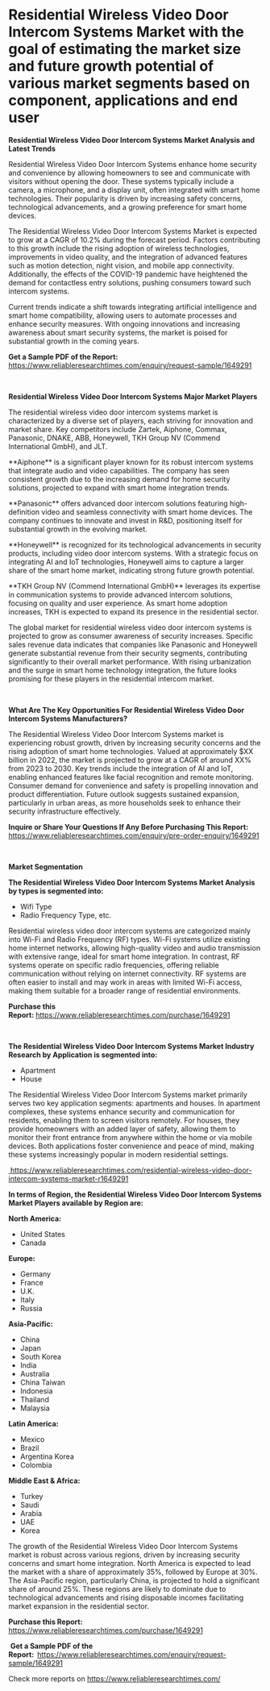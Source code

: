 <p><h1>Residential Wireless Video Door Intercom Systems Market with the goal of estimating the market size and future growth potential of various market segments based on component, applications and end user</h1></p><p><strong>Residential Wireless Video Door Intercom Systems Market Analysis and Latest Trends</strong></p>
<p><p>Residential Wireless Video Door Intercom Systems enhance home security and convenience by allowing homeowners to see and communicate with visitors without opening the door. These systems typically include a camera, a microphone, and a display unit, often integrated with smart home technologies. Their popularity is driven by increasing safety concerns, technological advancements, and a growing preference for smart home devices. </p><p>The Residential Wireless Video Door Intercom Systems Market is expected to grow at a CAGR of 10.2% during the forecast period. Factors contributing to this growth include the rising adoption of wireless technologies, improvements in video quality, and the integration of advanced features such as motion detection, night vision, and mobile app connectivity. Additionally, the effects of the COVID-19 pandemic have heightened the demand for contactless entry solutions, pushing consumers toward such intercom systems. </p><p>Current trends indicate a shift towards integrating artificial intelligence and smart home compatibility, allowing users to automate processes and enhance security measures. With ongoing innovations and increasing awareness about smart security systems, the market is poised for substantial growth in the coming years.</p></p>
<p><strong>Get a Sample PDF of the Report:&nbsp;</strong> <a href="https://www.reliableresearchtimes.com/enquiry/request-sample/1649291?utm_campaign=3061&utm_medium=2&utm_source=Github&utm_content=ia&utm_term=26032025&utm_id=residential-wireless-video-door-intercom-systems">https://www.reliableresearchtimes.com/enquiry/request-sample/1649291</a></p>
<p>&nbsp;</p>
<p><strong>Residential Wireless Video Door Intercom Systems Major Market Players</strong></p>
<p><p>The residential wireless video door intercom systems market is characterized by a diverse set of players, each striving for innovation and market share. Key competitors include Zartek, Aiphone, Commax, Panasonic, DNAKE, ABB, Honeywell, TKH Group NV (Commend International GmbH), and JLT. </p><p>**Aiphone** is a significant player known for its robust intercom systems that integrate audio and video capabilities. The company has seen consistent growth due to the increasing demand for home security solutions, projected to expand with smart home integration trends.</p><p>**Panasonic** offers advanced door intercom solutions featuring high-definition video and seamless connectivity with smart home devices. The company continues to innovate and invest in R&D, positioning itself for substantial growth in the evolving market.</p><p>**Honeywell** is recognized for its technological advancements in security products, including video door intercom systems. With a strategic focus on integrating AI and IoT technologies, Honeywell aims to capture a larger share of the smart home market, indicating strong future growth potential.</p><p>**TKH Group NV (Commend International GmbH)** leverages its expertise in communication systems to provide advanced intercom solutions, focusing on quality and user experience. As smart home adoption increases, TKH is expected to expand its presence in the residential sector.</p><p>The global market for residential wireless video door intercom systems is projected to grow as consumer awareness of security increases. Specific sales revenue data indicates that companies like Panasonic and Honeywell generate substantial revenue from their security segments, contributing significantly to their overall market performance. With rising urbanization and the surge in smart home technology integration, the future looks promising for these players in the residential intercom market.</p></p>
<p>&nbsp;</p>
<p><strong>What Are The Key Opportunities For Residential Wireless Video Door Intercom Systems Manufacturers?</strong></p>
<p><p>The Residential Wireless Video Door Intercom Systems market is experiencing robust growth, driven by increasing security concerns and the rising adoption of smart home technologies. Valued at approximately $XX billion in 2022, the market is projected to grow at a CAGR of around XX% from 2023 to 2030. Key trends include the integration of AI and IoT, enabling enhanced features like facial recognition and remote monitoring. Consumer demand for convenience and safety is propelling innovation and product differentiation. Future outlook suggests sustained expansion, particularly in urban areas, as more households seek to enhance their security infrastructure effectively.</p></p>
<p><strong>Inquire or Share Your Questions If Any Before Purchasing This Report:</strong> <a href="https://www.reliableresearchtimes.com/enquiry/pre-order-enquiry/1649291?utm_campaign=3061&utm_medium=2&utm_source=Github&utm_content=ia&utm_term=26032025&utm_id=residential-wireless-video-door-intercom-systems">https://www.reliableresearchtimes.com/enquiry/pre-order-enquiry/1649291</a></p>
<p>&nbsp;</p>
<p><strong>Market Segmentation</strong></p>
<p><strong>The Residential Wireless Video Door Intercom Systems Market Analysis by types is segmented into:</strong></p>
<p><ul><li>Wifi Type</li><li>Radio Frequency Type, etc.</li></ul></p>
<p><p>Residential wireless video door intercom systems are categorized mainly into Wi-Fi and Radio Frequency (RF) types. Wi-Fi systems utilize existing home internet networks, allowing high-quality video and audio transmission with extensive range, ideal for smart home integration. In contrast, RF systems operate on specific radio frequencies, offering reliable communication without relying on internet connectivity. RF systems are often easier to install and may work in areas with limited Wi-Fi access, making them suitable for a broader range of residential environments.</p></p>
<p><strong>Purchase this Report:&nbsp;</strong><a href="https://www.reliableresearchtimes.com/purchase/1649291?utm_campaign=3061&utm_medium=2&utm_source=Github&utm_content=ia&utm_term=26032025&utm_id=residential-wireless-video-door-intercom-systems">https://www.reliableresearchtimes.com/purchase/1649291</a></p>
<p>&nbsp;</p>
<p><strong>The Residential Wireless Video Door Intercom Systems Market Industry Research by Application is segmented into:</strong></p>
<p><ul><li>Apartment</li><li>House</li></ul></p>
<p><p>The Residential Wireless Video Door Intercom Systems market primarily serves two key application segments: apartments and houses. In apartment complexes, these systems enhance security and communication for residents, enabling them to screen visitors remotely. For houses, they provide homeowners with an added layer of safety, allowing them to monitor their front entrance from anywhere within the home or via mobile devices. Both applications foster convenience and peace of mind, making these systems increasingly popular in modern residential settings.</p></p>
<p><a href="https://www.reliableresearchtimes.com/residential-wireless-video-door-intercom-systems-market-r1649291?utm_campaign=3061&utm_medium=2&utm_source=Github&utm_content=ia&utm_term=26032025&utm_id=residential-wireless-video-door-intercom-systems">&nbsp;https://www.reliableresearchtimes.com/residential-wireless-video-door-intercom-systems-market-r1649291</a></p>
<p><strong>In terms of Region, the Residential Wireless Video Door Intercom Systems Market Players available by Region are:</strong></p>
<p>
    <p> <strong> North America: </strong>
        <ul>
            <li>United States</li>
            <li>Canada</li>
        </ul>
        </p> 
    <p> <strong> Europe: </strong>
        <ul>
            <li>Germany</li>
            <li>France</li>
            <li>U.K.</li>
            <li>Italy</li>
            <li>Russia</li>
        </ul>
        </p> 
    <p> <strong> Asia-Pacific: </strong>
        <ul>
            <li>China</li>
            <li>Japan</li>
            <li>South Korea</li>
            <li>India</li>
            <li>Australia</li>
            <li>China Taiwan</li>
            <li>Indonesia</li>
            <li>Thailand</li>
            <li>Malaysia</li>
        </ul>
        </p> 
    <p> <strong> Latin America: </strong>
        <ul>
            <li>Mexico</li>
            <li>Brazil</li>
            <li>Argentina Korea</li>
            <li>Colombia</li>
        </ul>
        </p> 
    <p> <strong> Middle East & Africa: </strong>
        <ul>
            <li>Turkey</li>
            <li>Saudi</li>
            <li>Arabia</li>
            <li>UAE</li>
            <li>Korea</li>
        </ul>
    </p>
    </p>
<p><p>The growth of the Residential Wireless Video Door Intercom Systems market is robust across various regions, driven by increasing security concerns and smart home integration. North America is expected to lead the market with a share of approximately 35%, followed by Europe at 30%. The Asia-Pacific region, particularly China, is projected to hold a significant share of around 25%. These regions are likely to dominate due to technological advancements and rising disposable incomes facilitating market expansion in the residential sector.</p></p>
<p><strong>Purchase this Report: </strong><a href="https://www.reliableresearchtimes.com/purchase/1649291?utm_campaign=3061&utm_medium=2&utm_source=Github&utm_content=ia&utm_term=26032025&utm_id=residential-wireless-video-door-intercom-systems">https://www.reliableresearchtimes.com/purchase/1649291</a></p>
<p>&nbsp;<strong>Get a Sample PDF of the Report:&nbsp;&nbsp;</strong><a href="https://www.reliableresearchtimes.com/enquiry/request-sample/1649291?utm_campaign=3061&utm_medium=2&utm_source=Github&utm_content=ia&utm_term=26032025&utm_id=residential-wireless-video-door-intercom-systems">https://www.reliableresearchtimes.com/enquiry/request-sample/1649291</a></p>
<p><strong></strong></p>
<p>Check more reports on <a href="https://www.reliableresearchtimes.com/?utm_campaign=3061&utm_medium=2&utm_source=Github&utm_content=ia&utm_term=26032025&utm_id=residential-wireless-video-door-intercom-systems">https://www.reliableresearchtimes.com/</a></p>